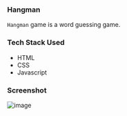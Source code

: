 ### Hangman
 ``Hangman`` game is a word guessing game.

### Tech Stack Used
*  HTML
*  CSS
*  Javascript

### Screenshot
  
 ![image](https://github.com/rittikadeb/Web-Dev/assets/76259897/3cd79da3-6df2-4e91-b282-04b6bc8ef4e8)
